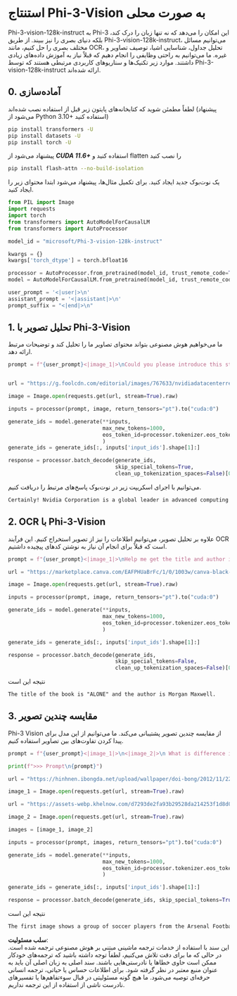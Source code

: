 # **استنتاج Phi-3-Vision به صورت محلی**

Phi-3-vision-128k-instruct به Phi-3 این امکان را می‌دهد که نه تنها زبان را درک کند، بلکه دنیای بصری را نیز ببیند. از طریق Phi-3-vision-128k-instruct، می‌توانیم مسائل مختلف بصری را حل کنیم، مانند OCR، تحلیل جداول، شناسایی اشیا، توصیف تصاویر و غیره. ما می‌توانیم به راحتی وظایفی را انجام دهیم که قبلاً نیاز به آموزش داده‌های زیادی داشتند. موارد زیر تکنیک‌ها و سناریوهای کاربردی مرتبطی هستند که توسط Phi-3-vision-128k-instruct ارائه شده‌اند.

## **0. آماده‌سازی**

لطفاً مطمئن شوید که کتابخانه‌های پایتون زیر قبل از استفاده نصب شده‌اند (پیشنهاد می‌شود از Python 3.10+ استفاده کنید)

```bash
pip install transformers -U
pip install datasets -U
pip install torch -U
```

پیشنهاد می‌شود از ***CUDA 11.6+*** استفاده کنید و flatten را نصب کنید

```bash
pip install flash-attn --no-build-isolation
```

یک نوت‌بوک جدید ایجاد کنید. برای تکمیل مثال‌ها، پیشنهاد می‌شود ابتدا محتوای زیر را ایجاد کنید.

```python
from PIL import Image
import requests
import torch
from transformers import AutoModelForCausalLM
from transformers import AutoProcessor

model_id = "microsoft/Phi-3-vision-128k-instruct"

kwargs = {}
kwargs['torch_dtype'] = torch.bfloat16

processor = AutoProcessor.from_pretrained(model_id, trust_remote_code=True)
model = AutoModelForCausalLM.from_pretrained(model_id, trust_remote_code=True, torch_dtype="auto").cuda()

user_prompt = '<|user|>\n'
assistant_prompt = '<|assistant|>\n'
prompt_suffix = "<|end|>\n"
```

## **1. تحلیل تصویر با Phi-3-Vision**

ما می‌خواهیم هوش مصنوعی بتواند محتوای تصاویر ما را تحلیل کند و توضیحات مرتبط ارائه دهد.

```python
prompt = f"{user_prompt}<|image_1|>\nCould you please introduce this stock to me?{prompt_suffix}{assistant_prompt}"


url = "https://g.foolcdn.com/editorial/images/767633/nvidiadatacenterrevenuefy2017tofy2024.png"

image = Image.open(requests.get(url, stream=True).raw)

inputs = processor(prompt, image, return_tensors="pt").to("cuda:0")

generate_ids = model.generate(**inputs, 
                              max_new_tokens=1000,
                              eos_token_id=processor.tokenizer.eos_token_id,
                              )
generate_ids = generate_ids[:, inputs['input_ids'].shape[1]:]

response = processor.batch_decode(generate_ids, 
                                  skip_special_tokens=True, 
                                  clean_up_tokenization_spaces=False)[0]
```

می‌توانیم با اجرای اسکریپت زیر در نوت‌بوک پاسخ‌های مرتبط را دریافت کنیم.

```txt
Certainly! Nvidia Corporation is a global leader in advanced computing and artificial intelligence (AI). The company designs and develops graphics processing units (GPUs), which are specialized hardware accelerators used to process and render images and video. Nvidia's GPUs are widely used in professional visualization, data centers, and gaming. The company also provides software and services to enhance the capabilities of its GPUs. Nvidia's innovative technologies have applications in various industries, including automotive, healthcare, and entertainment. The company's stock is publicly traded and can be found on major stock exchanges.
```

## **2. OCR با Phi-3-Vision**

علاوه بر تحلیل تصویر، می‌توانیم اطلاعات را نیز از تصویر استخراج کنیم. این فرآیند OCR است که قبلاً برای انجام آن نیاز به نوشتن کدهای پیچیده داشتیم.

```python
prompt = f"{user_prompt}<|image_1|>\nHelp me get the title and author information of this book?{prompt_suffix}{assistant_prompt}"

url = "https://marketplace.canva.com/EAFPHUaBrFc/1/0/1003w/canva-black-and-white-modern-alone-story-book-cover-QHBKwQnsgzs.jpg"

image = Image.open(requests.get(url, stream=True).raw)

inputs = processor(prompt, image, return_tensors="pt").to("cuda:0")

generate_ids = model.generate(**inputs, 
                              max_new_tokens=1000,
                              eos_token_id=processor.tokenizer.eos_token_id,
                              )

generate_ids = generate_ids[:, inputs['input_ids'].shape[1]:]

response = processor.batch_decode(generate_ids, 
                                  skip_special_tokens=False, 
                                  clean_up_tokenization_spaces=False)[0]

```

نتیجه این است

```txt
The title of the book is "ALONE" and the author is Morgan Maxwell.
```

## **3. مقایسه چندین تصویر**

Phi-3 Vision از مقایسه چندین تصویر پشتیبانی می‌کند. ما می‌توانیم از این مدل برای پیدا کردن تفاوت‌های بین تصاویر استفاده کنیم.

```python
prompt = f"{user_prompt}<|image_1|>\n<|image_2|>\n What is difference in this two images?{prompt_suffix}{assistant_prompt}"

print(f">>> Prompt\n{prompt}")

url = "https://hinhnen.ibongda.net/upload/wallpaper/doi-bong/2012/11/22/arsenal-wallpaper-free.jpg"

image_1 = Image.open(requests.get(url, stream=True).raw)

url = "https://assets-webp.khelnow.com/d7293de2fa93b29528da214253f1d8d0/news/uploads/2021/07/Arsenal-1024x576.jpg.webp"

image_2 = Image.open(requests.get(url, stream=True).raw)

images = [image_1, image_2]

inputs = processor(prompt, images, return_tensors="pt").to("cuda:0")

generate_ids = model.generate(**inputs, 
                              max_new_tokens=1000,
                              eos_token_id=processor.tokenizer.eos_token_id,
                              )

generate_ids = generate_ids[:, inputs['input_ids'].shape[1]:]

response = processor.batch_decode(generate_ids, skip_special_tokens=True, clean_up_tokenization_spaces=False)[0]
```

نتیجه این است

```txt
The first image shows a group of soccer players from the Arsenal Football Club posing for a team photo with their trophies, while the second image shows a group of soccer players from the Arsenal Football Club celebrating a victory with a large crowd of fans in the background. The difference between the two images is the context in which the photos were taken, with the first image focusing on the team and their trophies, and the second image capturing a moment of celebration and victory.
```

**سلب مسئولیت**:  
این سند با استفاده از خدمات ترجمه ماشینی مبتنی بر هوش مصنوعی ترجمه شده است. در حالی که ما برای دقت تلاش می‌کنیم، لطفاً توجه داشته باشید که ترجمه‌های خودکار ممکن است حاوی خطاها یا نادرستی‌هایی باشند. سند اصلی به زبان اصلی آن باید به عنوان منبع معتبر در نظر گرفته شود. برای اطلاعات حساس یا حیاتی، ترجمه انسانی حرفه‌ای توصیه می‌شود. ما هیچ گونه مسئولیتی در قبال سوءتفاهم‌ها یا تفسیرهای نادرست ناشی از استفاده از این ترجمه نداریم.